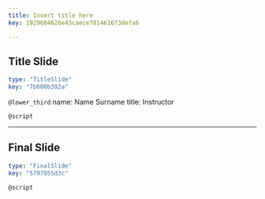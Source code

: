 ```yaml
---
title: Insert title here
key: 1929604626e43caece781461673defa6

---
```

## Title Slide

```yaml
type: "TitleSlide"
key: "7b600b392a"
```

`@lower_third`
name: Name Surname
title: Instructor


`@script`



---
## Final Slide

```yaml
type: "FinalSlide"
key: "5797955d3c"
```

`@script`


